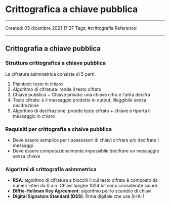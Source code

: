 # Crittografica a chiave pubblica
---
Created: 05 dicembre 2021 17:37
Tags: #crittografia 
Reference:

---
## Crittografia a chiave pubblica
### Struttura crittografica a chiave pubblica
La cifratura asimmetrica consiste di 5 parti:
1. Plaintext: testo in chiaro
2. Algoritmo di cifratura: rende il testo cifrato
3. Chiave pubblica + Chiave privata: una chiave cifra e l'altra decifra
4. Testo cifrato: è il messaggio prodotto in output, illeggibile senza decifrazione
5. Algoritmo di decifrazione: prende testo cifrato + chiave e riporta il messaggio in chiaro

### Requisiti per crittografia a chaive pubblica
- Deve essere semplice per i possessori di chiavi cirfrare e/o decifrare i messaggi
- Deve essere computazionalmente impossibile decifrare un messaggio senza chiave
### Algoritmi di crittografia asimmetrica
- **RSA**: algoritmo di cifratura a blocchi il cui testo cifrato è composto da numeri interi da 0 a n. Chiavi lunghe 1024 bit sono considerate sicure.
- **Diffie-Hellman Key Agreement**: algoritmo per lo scambio di chiavi
- **Digital Signature Standard (DSS)**: firma digitale che usa SHA-1